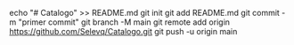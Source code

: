 echo "# Catalogo" >> README.md 
git init 
git add README.md 
git commit -m "primer commit" 
git branch -M main 
git remote add origin https://github.com/Selevq/Catalogo.git
 git push -u origin main
